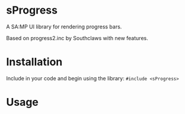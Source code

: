 # sProgress
 
A SA:MP UI library for rendering progress bars.

Based on progress2.inc by Southclaws with new features.

# Installation

Include in your code and begin using the library:
`#include <sProgress>`

# Usage
